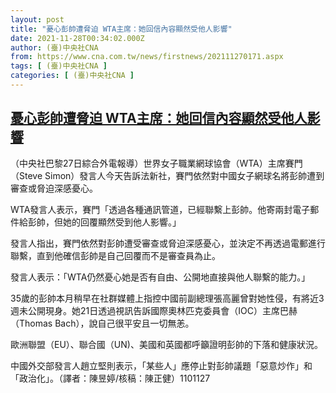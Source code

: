 ```yaml
---
layout: post
title: "憂心彭帥遭脅迫 WTA主席：她回信內容顯然受他人影響"
date: 2021-11-28T00:34:02.000Z
author: (臺)中央社CNA
from: https://www.cna.com.tw/news/firstnews/202111270171.aspx
tags: [ (臺)中央社CNA ]
categories: [ (臺)中央社CNA ]
---
```

<!--1638059642000-->
[憂心彭帥遭脅迫 WTA主席：她回信內容顯然受他人影響](https://www.cna.com.tw/news/firstnews/202111270171.aspx)
------

<div>
<div></div><div><p>（中央社巴黎27日綜合外電報導）世界女子職業網球協會（WTA）主席賽門（Steve Simon）發言人今天告訴法新社，賽門依然對中國女子網球名將彭帥遭到審查或脅迫深感憂心。</p><p>WTA發言人表示，賽門「透過各種通訊管道，已經聯繫上彭帥。他寄兩封電子郵件給彭帥，但她的回覆顯然受到他人影響。」</p><p>發言人指出，賽門依然對彭帥遭受審查或脅迫深感憂心，並決定不再透過電郵進行聯繫，直到他確信彭帥是自己回覆而不是審查員為止。</p><p>發言人表示：「WTA仍然憂心她是否有自由、公開地直接與他人聯繫的能力。」</p><p>35歲的彭帥本月稍早在社群媒體上指控中國前副總理張高麗曾對她性侵，有將近3週未公開現身。她21日透過視訊告訴國際奧林匹克委員會（IOC）主席巴赫（Thomas Bach），說自己很平安且一切無恙。</p><p>歐洲聯盟（EU）、聯合國（UN)、美國和英國都呼籲證明彭帥的下落和健康狀況。</p><p>中國外交部發言人趙立堅則表示，「某些人」應停止對彭帥議題「惡意炒作」和「政治化」。（譯者：陳昱婷/核稿：陳正健）1101127</p></div>
</div>
